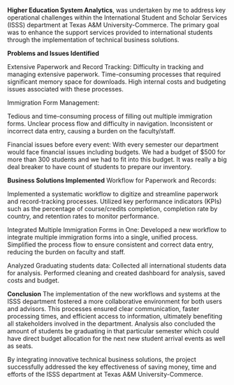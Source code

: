 **Higher Education System Analytics**, was undertaken by me to address key operational challenges within the International Student and Scholar Services (ISSS) department at Texas A&M University-Commerce. 
The primary goal was to enhance the support services provided to international students through the implementation of technical business solutions.

**Problems and Issues Identified**

Extensive Paperwork and Record Tracking:
Difficulty in tracking and managing extensive paperwork.
Time-consuming processes that required significant memory space for downloads.
High internal costs and budgeting issues associated with these processes.

Immigration Form Management:

Tedious and time-consuming process of filling out multiple immigration forms.
Unclear process flow and difficulty in navigation.
Inconsistent or incorrect data entry, causing a burden on the faculty/staff.

Financial issues before every event:
With every semester our department would face financial issues including budgets.
We had a budget of $500 for more than 300 students and we had to fit into this budget.
It was really a big deal breaker to have count of students to prepare our inventory.

**Business Solutions Implemented**
Workflow for Paperwork and Records:

Implemented a systematic workflow to digitize and streamline paperwork and record-tracking processes.
Utilized key performance indicators (KPIs) such as the percentage of course/credits completion, completion rate by country, and retention rates to monitor performance.

Integrated Multiple Immigration Forms in One:
Developed a new workflow to integrate multiple immigration forms into a single, unified process.
Simplified the process flow to ensure consistent and correct data entry, reducing the burden on faculty and staff.

Analyzed Graduating students data:
Collected all international students data for analysis.
Performed cleaning and created dashboard for analysis, saved costs and budget.

**Conclusion**
The implementation of the new workflows and systems at the ISSS department fostered a more collaborative environment for both users and advisors. 
This processes ensured clear communication, faster processing times, and efficient access to information, ultimately benefiting all stakeholders involved in the department.
Analysis also concluded the amount of students be graduating in that particular semester which could have direct budget allocation for the next new student arrival events as well as seats.

By integrating innovative technical business solutions, the project successfully addressed the key effectiveness of saving money, time and efforts of the ISSS department at Texas A&M University-Commerce.
